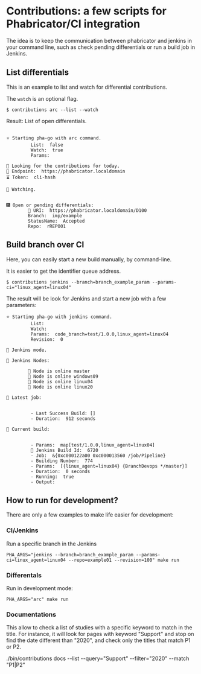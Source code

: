 # Contributions: a few scripts for Phabricator/CI integration

The idea is to keep the communication between phabricator and jenkins in your command line, such as check pending differentials or run a build job in Jenkins.


## List differentials

This is an example to list and watch for differential contributions. 

The `watch` is an optional flag. 


```
$ contributions arc --list --watch 
```

Result: List of open differentials.

```

⭐ Starting pha-go with arc command.
         List:  false
         Watch:  true
         Params:  

🚒 Looking for the contributions for today. 
📃 Endpoint:  https://phabricator.localdomain
⌛ Token:  cli-hash

🚒 Watching. 


🎆 Open or pending differentials:
        🐊 URI:  https://phabricator.localdomain/D100
        Branch:  imp/example
        StatusName:  Accepted
        Repo:  rREPO01
```


## Build branch over CI

Here, you can easily start a new build manually, by command-line. 

It is easier to get the identifier queue address.

```
$ contributions jenkins --branch=branch_example_param --params-ci="linux_agent=linux04"
```

The result will be look for Jenkins and start a new job with a few parameters:


```
⭐ Starting pha-go with jenkins command.
         List:  
         Watch:  
         Params:  code_branch=test/1.0.0,linux_agent=linux04
         Revision:  0

🏃 Jenkins mode.

🙅 Jenkins Nodes:

        📗 Node is online master
        📗 Node is online windows09
        📗 Node is online linux04
        📗 Node is online linux20

🎃 Latest job:


         - Last Success Build: [] 
         - Duration:  912 seconds

🎃 Current build:


         - Params:  map[test/1.0.0,linux_agent=linux04]
         📕 Jenkins Build Id:  6720
         - Job:  &{0xc000122a00 0xc000013560 /job/Pipeline}
         - Building Number:  774
         - Params:  [{linux_agent=linux04} {BranchDevops */master}]
         - Duration:  0 seconds
         - Running:  true
         - Output:
```


## How to run for development? 

There are only a few examples to make life easier for development: 

### CI/Jenkins

Run a specific branch in the Jenkins

```
PHA_ARGS="jenkins --branch=branch_example_param --params-ci=linux_agent=linux04 --repo=example01 --revision=100" make run
```
### Differentals 

Run in development mode: 

```
PHA_ARGS="arc" make run
```


### Documentations 

This allow to check a list of studies with a specific keyword to match in the title.
For instance, it will look for pages with keyword "Support" and stop on find the date different than "2020", and check only the titles that match P1 or P2.

./bin/contributions docs --list --query="Support" --filter="2020" --match "P1|P2"